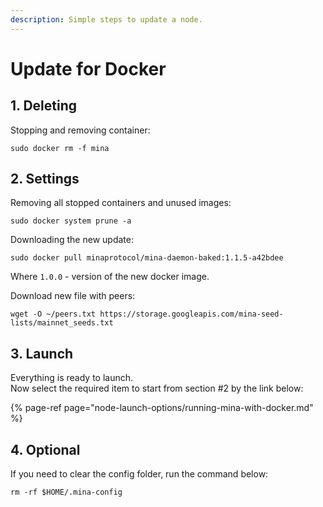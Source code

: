 ```yaml
---
description: Simple steps to update a node.
---
```


# Update for Docker

## 1. Deleting

Stopping and removing container:

```text
sudo docker rm -f mina
```

## 2. Settings

Removing all stopped containers and unused images:

```text
sudo docker system prune -a
```

Downloading the new update:

```text
sudo docker pull minaprotocol/mina-daemon-baked:1.1.5-a42bdee
```

Where `1.0.0` - version of the new docker image.

Download new file with peers:

```text
wget -O ~/peers.txt https://storage.googleapis.com/mina-seed-lists/mainnet_seeds.txt
```

## 3. Launch

Everything is ready to launch.   
Now select the required item to start from section \#2 by the link below:

{% page-ref page="node-launch-options/running-mina-with-docker.md" %}

## 4. Optional

If you need to clear the config folder, run the command below:

```text
rm -rf $HOME/.mina-config
```

